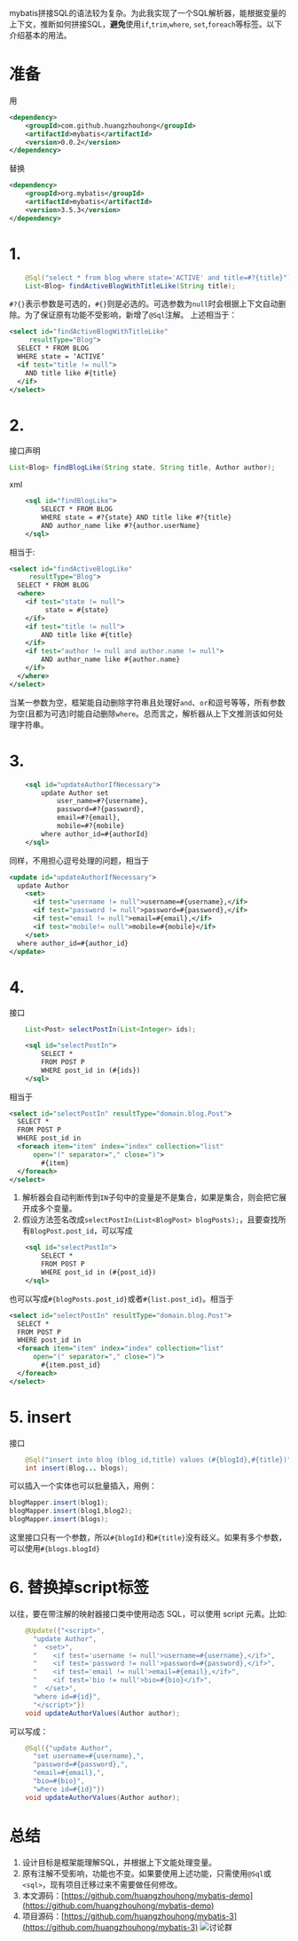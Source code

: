 mybatis拼接SQL的语法较为复杂。为此我实现了一个SQL解析器，能根据变量的上下文，推断如何拼接SQL，**避免**使用`if`,`trim`,`where`, `set`,`foreach`等标签。以下介绍基本的用法。
 #  准备
用
```xml
<dependency>
	<groupId>com.github.huangzhouhong</groupId>
	<artifactId>mybatis</artifactId>
	<version>0.0.2</version>
</dependency>
```
替换
```xml
<dependency>
    <groupId>org.mybatis</groupId>
    <artifactId>mybatis</artifactId>
    <version>3.5.3</version>
</dependency>
```
# 1.
```java
	@Sql("select * from blog where state='ACTIVE' and title=#?{title}")
	List<Blog> findActiveBlogWithTitleLike(String title);
```
`#?{}`表示参数是可选的，`#{}`则是必选的。可选参数为`null`时会根据上下文自动删除。为了保证原有功能不受影响，新增了`@Sql`注解。
上述相当于：
```XML
<select id="findActiveBlogWithTitleLike"
     resultType="Blog">
  SELECT * FROM BLOG
  WHERE state = ‘ACTIVE’
  <if test="title != null">
    AND title like #{title}
  </if>
</select>
```
# 2.
接口声明
```java
List<Blog> findBlogLike(String state, String title, Author author);
```
xml
```xml
	<sql id="findBlogLike">
		SELECT * FROM BLOG
		WHERE state = #?{state} AND title like #?{title}
		AND author_name like #?{author.userName}
	</sql>
```
相当于:
```xml
<select id="findActiveBlogLike"
     resultType="Blog">
  SELECT * FROM BLOG
  <where>
    <if test="state != null">
         state = #{state}
    </if>
    <if test="title != null">
        AND title like #{title}
    </if>
    <if test="author != null and author.name != null">
        AND author_name like #{author.name}
    </if>
  </where>
</select>
```
当某一参数为空，框架能自动删除字符串且处理好`and`、`or`和逗号等等，所有参数为空(且都为可选)时能自动删除`where`。总而言之，解析器从上下文推测该如何处理字符串。

# 3.
```xml
	<sql id="updateAuthorIfNecessary">
		update Author set
			user_name=#?{username},
			password=#?{password},
			email=#?{email},
			mobile=#?{mobile}
		where author_id=#{authorId}
	</sql>
```
同样，不用担心逗号处理的问题，相当于
```xml
<update id="updateAuthorIfNecessary">
  update Author
    <set>
      <if test="username != null">username=#{username},</if>
      <if test="password != null">password=#{password},</if>
      <if test="email != null">email=#{email},</if>
      <if test="mobile!= null">mobile=#{mobile}</if>
    </set>
  where author_id=#{author_id}
</update>
```
# 4. 
接口
```java
	List<Post> selectPostIn(List<Integer> ids);
```
```xml
	<sql id="selectPostIn">
		SELECT *
		FROM POST P
		WHERE post_id in (#{ids})
	</sql>
```
相当于
```xml
<select id="selectPostIn" resultType="domain.blog.Post">
  SELECT *
  FROM POST P
  WHERE post_id in
  <foreach item="item" index="index" collection="list"
      open="(" separator="," close=")">
        #{item}
  </foreach>
</select>
```
1. 解析器会自动判断传到`IN`子句中的变量是不是集合，如果是集合，则会把它展开成多个变量。
2. 假设方法签名改成`selectPostIn(List<BlogPost> blogPosts);`，且要查找所有`BlogPost.post_id`，可以写成
```xml
	<sql id="selectPostIn">
		SELECT *
		FROM POST P
		WHERE post_id in (#{post_id})
	</sql>
```
也可以写成`#{blogPosts.post_id}`或者`#{list.post_id}`。相当于
```xml
<select id="selectPostIn" resultType="domain.blog.Post">
  SELECT *
  FROM POST P
  WHERE post_id in
  <foreach item="item" index="index" collection="list"
      open="(" separator="," close=")">
        #{item.post_id}
  </foreach>
</select>
```
# 5. insert
接口
```java
	@Sql("insert into blog (blog_id,title) values (#{blogId},#{title})")
	int insert(Blog... blogs);
```
可以插入一个实体也可以批量插入，用例：
```java
blogMapper.insert(blog1);
blogMapper.insert(blog1,blog2);
blogMapper.insert(blogs);
```
这里接口只有一个参数，所以`#{blogId}`和`#{title}`没有歧义。如果有多个参数，可以使用`#{blogs.blogId}`

# 6. 替换掉script标签
以往，要在带注解的映射器接口类中使用动态 SQL，可以使用 script 元素。比如:
```java
    @Update({"<script>",
      "update Author",
      "  <set>",
      "    <if test='username != null'>username=#{username},</if>",
      "    <if test='password != null'>password=#{password},</if>",
      "    <if test='email != null'>email=#{email},</if>",
      "    <if test='bio != null'>bio=#{bio}</if>",
      "  </set>",
      "where id=#{id}",
      "</script>"})
    void updateAuthorValues(Author author);
```
可以写成：
```java
    @Sql({"update Author",
      "set username=#{username},",
      "password=#{password},",
      "email=#{email},",
      "bio=#{bio}",
      "where id=#{id}"})
    void updateAuthorValues(Author author);
```

# 总结
1. 设计目标是框架能理解SQL，并根据上下文能处理变量。
2. 原有注解不受影响，功能也不变。如果要使用上述功能，只需使用`@Sql`或`<sql>`，现有项目迁移过来不需要做任何修改。
3. 本文源码：[https://github.com/huangzhouhong/mybatis-demo](https://github.com/huangzhouhong/mybatis-demo)
4. 项目源码：[https://github.com/huangzhouhong/mybatis-3](https://github.com/huangzhouhong/mybatis-3)
![讨论群](https://upload-images.jianshu.io/upload_images/6719795-c9f4d4f2ffbeed53.png?imageMogr2/auto-orient/strip%7CimageView2/2/w/1240)

